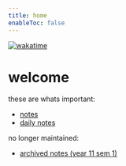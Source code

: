 ```yaml
---
title: home
enableToc: false
---
```

[![wakatime](https://wakatime.com/badge/user/b65ff2bb-2c99-4a9e-ba58-6fa37f4d6a81/project/7659d733-2856-48c4-b99c-39cea2f9c356.svg)](https://wakatime.com/badge/user/b65ff2bb-2c99-4a9e-ba58-6fa37f4d6a81/project/7659d733-2856-48c4-b99c-39cea2f9c356?style=for-the-badge)

# welcome
these are whats important:
- [notes](notes/AE/notes.md)
- [daily notes](notes/daily/daily.md)

no longer maintained:
- [archived notes (year 11 sem 1)](notes/archive/notes.md)